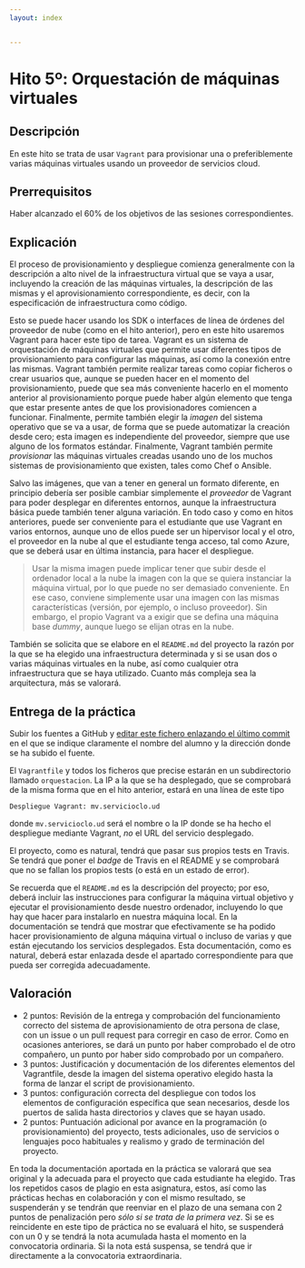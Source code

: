 ```yaml
---
layout: index


---
```


# Hito 5º: Orquestación de máquinas virtuales

## Descripción

En este hito se trata de usar `Vagrant` para provisionar una o
preferiblemente varias máquinas virtuales usando un proveedor de
servicios cloud.

## Prerrequisitos

Haber alcanzado el 60% de los objetivos de las sesiones correspondientes.

## Explicación

El proceso de provisionamiento y despliegue comienza generalmente con
la descripción a alto nivel de la infraestructura virtual que se vaya
a usar, incluyendo la creación de las máquinas virtuales, la
descripción de las mismas y el aprovisionamiento
correspondiente, es decir, con la especificación de infraestructura
como código.

Esto se puede hacer usando los SDK o interfaces de línea de órdenes
del proveedor de nube (como en el hito anterior), pero en este hito
usaremos Vagrant para hacer este tipo de tarea. Vagrant es un sistema
de orquestación de máquinas virtuales que permite usar diferentes
tipos de provisionamiento para configurar las máquinas, así como la
conexión entre las mismas. Vagrant también permite realizar tareas
como copiar ficheros o crear usuarios que, aunque se pueden hacer en
el momento del provisionamiento, puede que sea más conveniente hacerlo
en el momento anterior al provisionamiento porque puede haber algún
elemento que tenga que estar presente antes de que los provisionadores
comiencen a funcionar. Finalmente, permite también elegir la *imagen*
del sistema operativo que se va a usar, de forma que se puede
automatizar la creación desde cero; esta imagen es independiente del
proveedor, siempre que use alguno de los formatos
estándar. Finalmente, Vagrant también permite *provisionar* las
máquinas virtuales creadas usando uno de los muchos sistemas de
provisionamiento que existen, tales como Chef o Ansible.

Salvo las imágenes, que van a tener en general un formato diferente,
en principio debería ser posible cambiar simplemente el *proveedor* de
Vagrant para poder desplegar en diferentes entornos, aunque la
infraestructura básica puede también tener alguna variación. En todo
caso y como en hitos anteriores, puede ser conveniente para el
estudiante que use Vagrant en varios entornos, aunque uno de ellos
puede ser un hipervisor local y el otro, el proveedor en la nube al
que el estudiante tenga acceso, tal como Azure, que se deberá usar en
última instancia, para hacer el despliegue.

> Usar la misma imagen puede implicar tener que subir desde el
> ordenador local a la nube la imagen con la que se quiera instanciar
> la máquina virtual, por lo que puede no ser demasiado
> conveniente. En ese caso, conviene simplemente usar una imagen con
> las mismas características (versión, por ejemplo, o incluso
> proveedor). Sin embargo, el propio Vagrant va a exigir que se defina
> una máquina base *dummy*, aunque luego se elijan otras en la nube.

También se solicita que se elabore en el `README.md` del proyecto la
razón por la que se ha elegido una infraestructura determinada y si se
usan dos o varias máquinas virtuales en la nube, así como cualquier
otra infraestructura que se haya utilizado. Cuanto más compleja sea la
arquitectura, más se valorará.

## Entrega de la práctica

Subir los fuentes a GitHub
y
[editar este fichero enlazando el último commit](https://github.com/JJ/CC-18-19/blob/master/proyecto/hito-5)
en el que se indique claramente el nombre del alumno y la dirección donde
se ha subido el fuente.

El `Vagrantfile` y todos los ficheros que precise estarán en un
subdirectorio llamado `orquestacion`. La IP a la que se ha desplegado,
que se comprobará de la misma forma que en el hito anterior, estará en una línea
de este tipo

	Despliegue Vagrant: mv.servicioclo.ud

donde `mv.servicioclo.ud` será el nombre o la IP donde se ha hecho el
despliegue mediante Vagrant, *no* el URL del servicio desplegado.

El proyecto, como es natural, tendrá que pasar sus propios tests en
Travis. Se tendrá que poner el *badge* de Travis en el README y se
comprobará que no se fallan los propios tests (o está en un estado de
error).

Se recuerda que el `README.md` es la descripción del proyecto; por
eso, deberá incluir las instrucciones para configurar la máquina
virtual objetivo y ejecutar el provisionamiento desde nuestro
ordenador, incluyendo lo que hay que hacer para instalarlo en nuestra
máquina local. En la documentación se tendrá que mostrar que efectivamente se ha podido hacer
provisionamiento de alguna máquina virtual o incluso de varias y que
están ejecutando los servicios desplegados. Esta documentación, como
es natural, deberá estar enlazada desde el apartado correspondiente
para que pueda ser corregida adecuadamente.

## Valoración

* 2 puntos: Revisión de la entrega y comprobación del funcionamiento
  correcto del sistema de aprovisionamiento de otra persona de clase,
  con un issue o un pull request para corregir en caso de error. Como
  en ocasiones anteriores, se dará un punto por haber comprobado el de otro
  compañero, un punto por haber sido comprobado por un compañero.
* 3 puntos: Justificación y documentación de los diferentes elementos
  del Vagrantfile, desde la imagen del sistema
  operativo elegido hasta la forma de lanzar el script de
  provisionamiento.
* 3 puntos: configuración correcta del despliegue con todos los
  elementos de configuración específica que sean necesarios, desde los
  puertos de salida hasta directorios y claves que se hayan usado.
* 2 puntos: Puntuación adicional por avance en la programación (o
  provisionamiento) del proyecto, tests adicionales, uso de servicios
  o lenguajes poco habituales y realismo y grado de terminación del
  proyecto.

En toda la documentación aportada en la práctica se valorará que sea
original y la adecuada para el proyecto que cada estudiante ha
elegido. Tras los repetidos casos de plagio en esta asignatura, estos,
así como las prácticas hechas en colaboración y con el mismo
resultado, se suspenderán y se tendrán que reenviar en el plazo de una
semana con 2 puntos de penalización pero *sólo si se trata de la
primera vez*. Si se es reincidente en este tipo de práctica no se
evaluará el hito, se suspenderá con un 0 y se tendrá la nota acumulada
hasta el momento en la convocatoria ordinaria. Si la nota está
suspensa, se tendrá que ir directamente a la convocatoria
extraordinaria.
